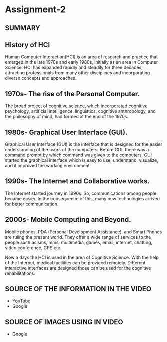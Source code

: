 # Assignment-2

## SUMMARY

## History of HCI

Human Computer Interaction(HCI) is an area of research and practice that emerged in the late 1970s and early 1980s, initially as an area in Computer Science. HCI has expanded rapidly and steadily for three decades, attracting professionals from many other disciplines and incorporating diverse concepts and approaches.

## 1970s- The rise of the Personal Computer.

The broad project of cognitive science, which incorporated cognitive psychology, artificial intelligence, linguistics, cognitive anthropology, and the philosophy of mind, had formed at the end of the 1970s.

## 1980s- Graphical User Interface (GUI).

Graphical User Interface (GUI) is the interface that is designed for the easier understanding of the users of the computers. Before GUI, there was a command prompt by which command was given to the computers. GUI started the graphical interface which is easy to use, understand, visualize, and it improved the working environment.

## 1990s- The Internet and Collaborative works.

The Internet started journey in 1990s. So, communications among people became easier. In the consequence of this, many new technologies arrived for better communication.

## 2000s- Mobile Computing and Beyond.

Mobile phones, PDA (Personal Development Assistance), and Smart Phones are ruling the present world. They offer a wide range of services to the people such as sms, mms, multimedia, games, email, internet, chatting, video conference, GPS etc.

Now a days the HCI is used in the area of Cognitive Science. With the help of the Internet, medical facilities can be provided remotely. Different interactive interfaces are designed those can be used for the cognitive rehabilitations.

## SOURCE OF THE INFORMATION IN THE VIDEO

- YouTube 
- Google

## SOURCE OF IMAGES USING IN VIDEO

- Google
